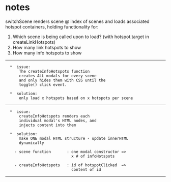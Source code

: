 # notes

switchScene renders scene @ index of scenes and loads associated hotspot containers, holding functionality for:

1. Which scene is being called upon to load? (with hotspot.target in createLinkHotspots)
2. How many link hotspots to show
3. How many info hotspots to show

****
      *  issue:
          The createInfoHotspots function
          creates ALL modals for every scene
          and only hides them with CSS until the
          toggle() click event.

      *  solution:
          only load x hotspots based on x hotspots per scene
****
      *  issue:
          createInfoHotspots renders each
          individual modal's HTML nodes, and
          injects content into them

      *  solution:
          make ONE modal HTML structure - update innerHTML
          dynamically

        - scene function       : one modal constructor =>
                                 x # of infoHotspots

        - createInfoHotspots   : id of hotspotClicked  =>
                                 content of id
****
